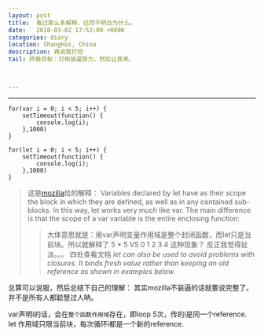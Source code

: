 ```yaml
---
layout: post
title:  看过那么多解释，已然不明白为什么。
date:   2018-03-02 17:52:00 +0800
categories: diary
location: ShangHai, China
description: 再说我打你
tail: 终极目标：打倒装逼势力，然后让我来。 



---
```

---


```
for(var i = 0; i < 5; i++) {
    setTimeout(function() {
        console.log(i);
    },1000)
}
```


```
for(let i = 0; i < 5; i++) {
    setTimeout(function() {
        console.log(i);
    },1000)
}
```

> 这是[mozilla](https://developer.mozilla.org/zh-CN/docs/Web/JavaScript/Reference/Statements/let)给的解释：
  Variables declared by let have as their scope the block in which they are defined, as well as in any contained sub-blocks. In this way, let works very much like var. The main difference is that the scope of a var variable is the entire enclosing function:
  >> 大体意思就是：用var声明变量作用域是整个封闭函数，而let只是当前块。所以就解释了 5 * 5 VS 0 1 2 3 4 这种现象？
  反正我觉得扯淡。。。
  四处查看文档
  *let can also be used to avoid problems with closures. It binds fresh value rather than keeping an old reference as shown in examples below.*

总算可以说服，然后总结下自己的理解：
其实mozilla不装逼的话就要说完整了。并不是所有人都聪慧过人呐。

var声明i的话，会在`整个函数作用域`存在，即loop 5次，传的i是同一个reference.
let 作用域只限当前块，每次循环i都是一个新的reference.